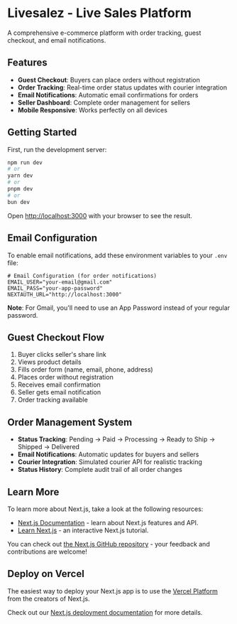# Livesalez - Live Sales Platform

A comprehensive e-commerce platform with order tracking, guest checkout, and email notifications.

## Features

- **Guest Checkout**: Buyers can place orders without registration
- **Order Tracking**: Real-time order status updates with courier integration
- **Email Notifications**: Automatic email confirmations for orders
- **Seller Dashboard**: Complete order management for sellers
- **Mobile Responsive**: Works perfectly on all devices

## Getting Started

First, run the development server:

```bash
npm run dev
# or
yarn dev
# or
pnpm dev
# or
bun dev
```

Open [http://localhost:3000](http://localhost:3000) with your browser to see the result.

## Email Configuration

To enable email notifications, add these environment variables to your `.env` file:

```env
# Email Configuration (for order notifications)
EMAIL_USER="your-email@gmail.com"
EMAIL_PASS="your-app-password"
NEXTAUTH_URL="http://localhost:3000"
```

**Note**: For Gmail, you'll need to use an App Password instead of your regular password.

## Guest Checkout Flow

1. Buyer clicks seller's share link
2. Views product details
3. Fills order form (name, email, phone, address)
4. Places order without registration
5. Receives email confirmation
6. Seller gets email notification
7. Order tracking available

## Order Management System

- **Status Tracking**: Pending → Paid → Processing → Ready to Ship → Shipped → Delivered
- **Email Notifications**: Automatic updates for buyers and sellers
- **Courier Integration**: Simulated courier API for realistic tracking
- **Status History**: Complete audit trail of all order changes

## Learn More

To learn more about Next.js, take a look at the following resources:

- [Next.js Documentation](https://nextjs.org/docs) - learn about Next.js features and API.
- [Learn Next.js](https://nextjs.org/learn) - an interactive Next.js tutorial.

You can check out [the Next.js GitHub repository](https://github.com/vercel/next.js) - your feedback and contributions are welcome!

## Deploy on Vercel

The easiest way to deploy your Next.js app is to use the [Vercel Platform](https://vercel.com/new?utm_medium=default-template&filter=next.js&utm_source=create-next-app&utm_campaign=create-next-app-readme) from the creators of Next.js.

Check out our [Next.js deployment documentation](https://nextjs.org/docs/app/building-your-application/deploying) for more details.
